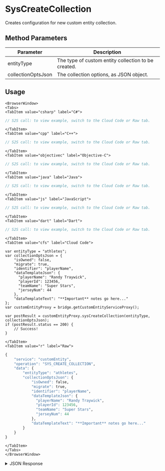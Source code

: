 # SysCreateCollection

Creates configuration for new custom entity collection.

<PartialServop service_name="customEntity" operation_name="SYS_CREATE_COLLECTION" />

## Method Parameters

| Parameter          | Description                                         |
| ------------------ | --------------------------------------------------- |
| entityType         | The type of custom entity collection to be created. |
| collectionOptsJson | The collection options, as JSON object.             |

## Usage

```mdx-code-block
<BrowserWindow>
<Tabs>
<TabItem value="csharp" label="C#">
```

```csharp
// S2S call: to view example, switch to the Cloud Code or Raw tab.
```

```mdx-code-block
</TabItem>
<TabItem value="cpp" label="C++">
```

```cpp
// S2S call: to view example, switch to the Cloud Code or Raw tab.
```

```mdx-code-block
</TabItem>
<TabItem value="objectivec" label="Objective-C">
```

```objectivec
// S2S call: to view example, switch to the Cloud Code or Raw tab.
```

```mdx-code-block
</TabItem>
<TabItem value="java" label="Java">
```

```java
// S2S call: to view example, switch to the Cloud Code or Raw tab.
```

```mdx-code-block
</TabItem>
<TabItem value="js" label="JavaScript">
```

```javascript
// S2S call: to view example, switch to the Cloud Code or Raw tab.
```

```mdx-code-block
</TabItem>
<TabItem value="dart" label="Dart">
```

```dart
// S2S call: to view example, switch to the Cloud Code or Raw tab.
```

```mdx-code-block
</TabItem>
<TabItem value="cfs" label="Cloud Code">
```

```cfscript
var entityType = "athletes";
var collectionOptsJson = {
    "isOwned": false,
    "migrate": true,
    "identifier": "playerName",
    "dataTemplateJson": {
      "playerName": "Randy Traywick",
      "playerId": 123456,
      "teamName": "Super Stars",
      "jerseyNum": 44
    },
    "dataTemplateText": "**Important** notes go here..."
};
var customEntityProxy = bridge.getCustomEntityServiceProxy();

var postResult = customEntityProxy.sysCreateCollection(entityType, collectionOptsJson);
if (postResult.status == 200) {
    // Success!
}
```

```mdx-code-block
</TabItem>
<TabItem value="r" label="Raw">
```

```r
{
	"service": "customEntity",
	"operation": "SYS_CREATE_COLLECTION",
	"data": {
		"entityType": "athletes",
		"collectionOptsJson": {
			"isOwned": false,
			"migrate": true,
			"identifier": "playerName",
			"dataTemplateJson": {
			  "playerName": "Randy Traywick",
			  "playerId": 123456,
			  "teamName": "Super Stars",
			  "jerseyNum": 44
			},
			"dataTemplateText": "**Important** notes go here..."
		}
	}
}
```

```mdx-code-block
</TabItem>
</Tabs>
</BrowserWindow>
```

<details>
<summary>JSON Response</summary>

```json
{
    "data": {
        "collection": {
            "options": {
                "isOwned": false,
                "migrate": true,
                "identifier": "playerName",
                "dataTemplateJson": {
                    "playerName": "Randy Traywick",
                    "playerId": 123456,
                    "teamName": "Super Stars",
                    "jerseyNum": 44
                },
                "dataTemplateText": "**Important** notes go here..."
            },
            "name": "athletes",
            "customIndexes": {}
        }
    },
    "status": 200
}
```

</details>
